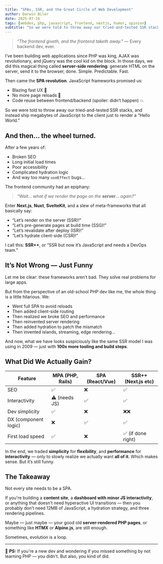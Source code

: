 ```yaml
---
title: "SPAs, SSR, and the Great Circle of Web Development"
author: Darwin Biler
date: 2025-07-16
tags: [webdev, php, javascript, frontend, nextjs, humor, opinion]
subtitle: "So we were told to throw away our tried-and-tested SSR stacks, and instead ship megabytes of JavaScript to the client just to render a Hello World."
---
```


> _"The frontend giveth, and the frontend taketh away."_ — Every backend dev, ever.

I’ve been building web applications since PHP was king, AJAX was revolutionary, and jQuery was the cool kid on the block. In those days, we did this magical thing called **server-side rendering**: generate HTML on the server, send it to the browser, done. Simple. Predictable. Fast.

Then came the **SPA revolution**. JavaScript frameworks promised us:

- Blazing fast UX 🚀
- No more page reloads 🔄
- Code reuse between frontend/backend (spoiler: didn’t happen) 💥

So we were told to throw away our tried-and-tested SSR stacks, and instead ship megabytes of JavaScript to the client just to render a “Hello World.”

## And then... the wheel turned.

After a few years of:

- Broken SEO
- Long initial load times
- Poor accessibility
- Complicated hydration logic
- And way too many `useEffect` bugs...

The frontend community had an epiphany:

> _“Wait... what if we render the page on the **server**... again?”_

Enter **Next.js**, **Nuxt**, **SvelteKit**, and a slew of meta-frameworks that all basically say:

- “Let’s render on the server (SSR)!”
- “Let’s pre-generate pages at build time (SSG)!”
- “Let’s revalidate after deploy (ISR)!”
- “Let’s hydrate client-side (CSR)!”

I call this: **SSR++**, or “SSR but now it’s JavaScript and needs a DevOps team.”

## It’s Not Wrong — Just Funny

Let me be clear: these frameworks aren’t bad. They solve real problems for large apps.

But from the perspective of an old-school PHP dev like me, the whole thing is a little hilarious. We:

- Went full SPA to avoid reloads
- Then added client-side routing
- Then realized we broke SEO and performance
- Then reinvented server rendering
- Then added hydration to patch the mismatch
- Then invented islands, streaming, edge rendering...

And now, what we have looks suspiciously like the same SSR model I was using in 2009 — just with **100x more tooling and build steps**.

## What Did We Actually Gain?

| Feature | MPA (PHP, Rails) | SPA (React/Vue) | SSR++ (Next.js etc) |
|--------|------------------|------------------|---------------------|
| SEO | ✅ | ❌ | ✅ |
| Interactivity | ⚠️ (needs JS) | ✅ | ✅ |
| Dev simplicity | ✅ | ❌ | ❌❌ |
| DX (component logic) | ❌ | ✅ | ✅ |
| First load speed | ✅ | ❌ | ✅ (if done right) |

In the end, we traded **simplicity** for **flexibility**, and **performance** for **interactivity** — only to slowly realize we actually want **all of it**. Which makes sense. But it’s still funny.

## The Takeaway

Not every site needs to be a SPA.

If you're building a **content site**, a **dashboard with minor JS interactivity**, or anything that doesn’t need hyperactive UI transitions — then you probably don’t need 12MB of JavaScript, a hydration strategy, and three rendering pipelines.

Maybe — just maybe — your good old **server-rendered PHP pages**, or something like **HTMX** or **Alpine.js**, are still enough.

Sometimes, evolution is a loop.

---

🧠 **PS:** If you're a new dev and wondering if you missed something by not learning PHP — you didn't. But also, you kind of did.
